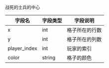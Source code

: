 战死的士兵的中心

| 字段名 | 字段类型 | 字段说明 |
|-------|-------|-------|
| x  | int  | 格子所在的行数  |
| y  | int  | 格子所在的列数  |
| player_index  | int  | 玩家的索引  |
| color  | string  | 格子的颜色  |
